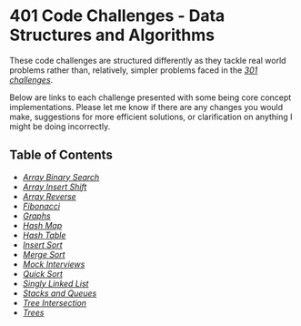 # 401 Code Challenges - Data Structures and Algorithms

These code challenges are structured differently as they tackle real world problems rather than, relatively, simpler problems faced in the _[301 challenges](../README.md)_.

Below are links to each challenge presented with some being core concept implementations. Please let me know if there are any changes you would make, suggestions for more efficient solutions, or clarification on anything I might be doing incorrectly.

## Table of Contents

- _[Array Binary Search](./array-binary-search/README.md)_
- _[Array Insert Shift](./array-insert-shift/README.md)_
- _[Array Reverse](./array-reverse/README.md)_
- _[Fibonacci](./fibonacci/README.md)_
- _[Graphs](./graphs/README.md)_
- _[Hash Map](./hash-map/README.md)_
- _[Hash Table](./hash-table/README.md)_
- _[Insert Sort](./insert-sort/README.md)_
- _[Merge Sort](./merge-sort/README.md)_
- _[Mock Interviews](./mock-interviews/README.md)_
- _[Quick Sort](./quick-sort/README.md)_
- _[Singly Linked List](./singly-linked-list/README.md)_
- _[Stacks and Queues](./stacks-and-queues/README.md)_
- _[Tree Intersection](./tree-intersection/README.md)_
- _[Trees](./trees/README.md)_
